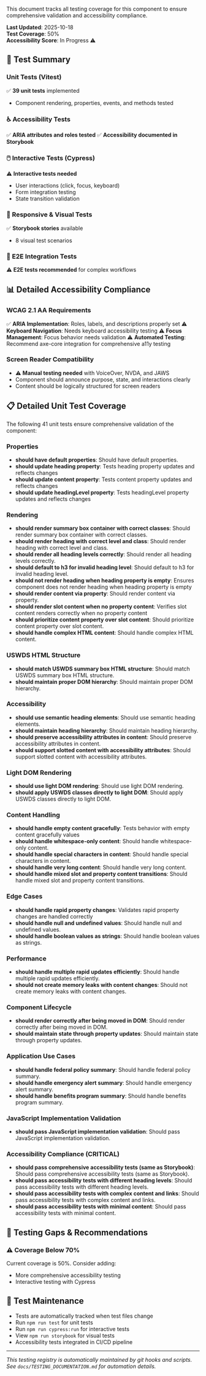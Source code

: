 
This document tracks all testing coverage for this component to ensure comprehensive validation and accessibility compliance.

**Last Updated**: 2025-10-18  
**Test Coverage**: 50%  
**Accessibility Score**: In Progress ⚠️

## 🧪 Test Summary

### Unit Tests (Vitest)

✅ **39 unit tests** implemented

- Component rendering, properties, events, and methods tested

### ♿ Accessibility Tests

✅ **ARIA attributes and roles tested**
✅ **Accessibility documented in Storybook**

### 🖱️ Interactive Tests (Cypress)

⚠️ **Interactive tests needed**

- User interactions (click, focus, keyboard)
- Form integration testing
- State transition validation

### 📱 Responsive & Visual Tests

✅ **Storybook stories** available

- 8 visual test scenarios

### 🔧 E2E Integration Tests

⚠️ **E2E tests recommended** for complex workflows

## 📊 Detailed Accessibility Compliance

### WCAG 2.1 AA Requirements

✅ **ARIA Implementation**: Roles, labels, and descriptions properly set
⚠️ **Keyboard Navigation**: Needs keyboard accessibility testing
⚠️ **Focus Management**: Focus behavior needs validation
⚠️ **Automated Testing**: Recommend axe-core integration for comprehensive a11y testing

### Screen Reader Compatibility

- ⚠️ **Manual testing needed** with VoiceOver, NVDA, and JAWS
- Component should announce purpose, state, and interactions clearly
- Content should be logically structured for screen readers











## 📋 Detailed Unit Test Coverage

The following 41 unit tests ensure comprehensive validation of the component:

### Properties
- **should have default properties**: Should have default properties.
- **should update heading property**: Tests heading property updates and reflects changes
- **should update content property**: Tests content property updates and reflects changes
- **should update headingLevel property**: Tests headingLevel property updates and reflects changes

### Rendering
- **should render summary box container with correct classes**: Should render summary box container with correct classes.
- **should render heading with correct level and class**: Should render heading with correct level and class.
- **should render all heading levels correctly**: Should render all heading levels correctly.
- **should default to h3 for invalid heading level**: Should default to h3 for invalid heading level.
- **should not render heading when heading property is empty**: Ensures component does not render heading when heading property is empty
- **should render content via property**: Should render content via property.
- **should render slot content when no property content**: Verifies slot content renders correctly when no property content
- **should prioritize content property over slot content**: Should prioritize content property over slot content.
- **should handle complex HTML content**: Should handle complex HTML content.

### USWDS HTML Structure
- **should match USWDS summary box HTML structure**: Should match USWDS summary box HTML structure.
- **should maintain proper DOM hierarchy**: Should maintain proper DOM hierarchy.

### Accessibility
- **should use semantic heading elements**: Should use semantic heading elements.
- **should maintain heading hierarchy**: Should maintain heading hierarchy.
- **should preserve accessibility attributes in content**: Should preserve accessibility attributes in content.
- **should support slotted content with accessibility attributes**: Should support slotted content with accessibility attributes.

### Light DOM Rendering
- **should use light DOM rendering**: Should use light DOM rendering.
- **should apply USWDS classes directly to light DOM**: Should apply USWDS classes directly to light DOM.

### Content Handling
- **should handle empty content gracefully**: Tests behavior with empty content gracefully values
- **should handle whitespace-only content**: Should handle whitespace-only content.
- **should handle special characters in content**: Should handle special characters in content.
- **should handle very long content**: Should handle very long content.
- **should handle mixed slot and property content transitions**: Should handle mixed slot and property content transitions.

### Edge Cases
- **should handle rapid property changes**: Validates rapid property changes are handled correctly
- **should handle null and undefined values**: Should handle null and undefined values.
- **should handle boolean values as strings**: Should handle boolean values as strings.

### Performance
- **should handle multiple rapid updates efficiently**: Should handle multiple rapid updates efficiently.
- **should not create memory leaks with content changes**: Should not create memory leaks with content changes.

### Component Lifecycle
- **should render correctly after being moved in DOM**: Should render correctly after being moved in DOM.
- **should maintain state through property updates**: Should maintain state through property updates.

### Application Use Cases
- **should handle federal policy summary**: Should handle federal policy summary.
- **should handle emergency alert summary**: Should handle emergency alert summary.
- **should handle benefits program summary**: Should handle benefits program summary.

### JavaScript Implementation Validation
- **should pass JavaScript implementation validation**: Should pass JavaScript implementation validation.

### Accessibility Compliance (CRITICAL)
- **should pass comprehensive accessibility tests (same as Storybook)**: Should pass comprehensive accessibility tests (same as Storybook).
- **should pass accessibility tests with different heading levels**: Should pass accessibility tests with different heading levels.
- **should pass accessibility tests with complex content and links**: Should pass accessibility tests with complex content and links.
- **should pass accessibility tests with minimal content**: Should pass accessibility tests with minimal content.


## 🚨 Testing Gaps & Recommendations

### ⚠️ Coverage Below 70%

Current coverage is 50%. Consider adding:

- More comprehensive accessibility testing
- Interactive testing with Cypress

## 📝 Test Maintenance

- Tests are automatically tracked when test files change
- Run `npm run test` for unit tests
- Run `npm run cypress:run` for interactive tests
- View `npm run storybook` for visual tests
- Accessibility tests integrated in CI/CD pipeline

---

_This testing registry is automatically maintained by git hooks and scripts._  
_See `docs/TESTING_DOCUMENTATION.md` for automation details._
